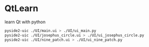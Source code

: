 # QtLearn
learn Qt with python
```bash
pyside2-uic ./UI/main.ui > ./UI/ui_main.py
pyside2-uic ./UI/josephus_circle.ui > ./UI/ui_josephus_circle.py
pyside2-uic ./UI/nine_patch.ui > ./UI/ui_nine_patch.py
```
